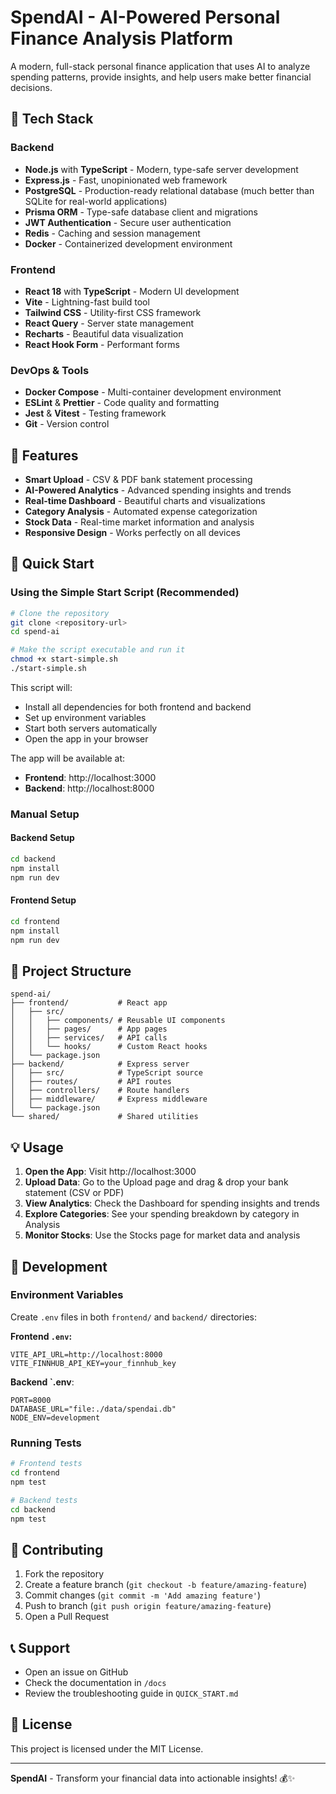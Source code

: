 # SpendAI - AI-Powered Personal Finance Analysis Platform

A modern, full-stack personal finance application that uses AI to analyze spending patterns, provide insights, and help users make better financial decisions.

## 🚀 Tech Stack

### Backend
- **Node.js** with **TypeScript** - Modern, type-safe server development
- **Express.js** - Fast, unopinionated web framework
- **PostgreSQL** - Production-ready relational database (much better than SQLite for real-world applications)
- **Prisma ORM** - Type-safe database client and migrations
- **JWT Authentication** - Secure user authentication
- **Redis** - Caching and session management
- **Docker** - Containerized development environment

### Frontend
- **React 18** with **TypeScript** - Modern UI development
- **Vite** - Lightning-fast build tool
- **Tailwind CSS** - Utility-first CSS framework
- **React Query** - Server state management
- **Recharts** - Beautiful data visualization
- **React Hook Form** - Performant forms

### DevOps & Tools
- **Docker Compose** - Multi-container development environment
- **ESLint** & **Prettier** - Code quality and formatting
- **Jest** & **Vitest** - Testing framework
- **Git** - Version control

## 🎯 Features

- **Smart Upload** - CSV & PDF bank statement processing
- **AI-Powered Analytics** - Advanced spending insights and trends
- **Real-time Dashboard** - Beautiful charts and visualizations
- **Category Analysis** - Automated expense categorization
- **Stock Data** - Real-time market information and analysis
- **Responsive Design** - Works perfectly on all devices

## 🚀 Quick Start

### Using the Simple Start Script (Recommended)

```bash
# Clone the repository
git clone <repository-url>
cd spend-ai

# Make the script executable and run it
chmod +x start-simple.sh
./start-simple.sh
```

This script will:
- Install all dependencies for both frontend and backend
- Set up environment variables
- Start both servers automatically
- Open the app in your browser

The app will be available at:
- **Frontend**: http://localhost:3000
- **Backend**: http://localhost:8000

### Manual Setup

#### Backend Setup
```bash
cd backend
npm install
npm run dev
```

#### Frontend Setup
```bash
cd frontend
npm install
npm run dev
```

## 📁 Project Structure

```
spend-ai/
├── frontend/           # React app
│   ├── src/
│   │   ├── components/ # Reusable UI components
│   │   ├── pages/      # App pages
│   │   ├── services/   # API calls
│   │   └── hooks/      # Custom React hooks
│   └── package.json
├── backend/            # Express server
│   ├── src/            # TypeScript source
│   ├── routes/         # API routes
│   ├── controllers/    # Route handlers
│   ├── middleware/     # Express middleware
│   └── package.json
└── shared/             # Shared utilities
```

## 💡 Usage

1. **Open the App**: Visit http://localhost:3000
2. **Upload Data**: Go to the Upload page and drag & drop your bank statement (CSV or PDF)
3. **View Analytics**: Check the Dashboard for spending insights and trends
4. **Explore Categories**: See your spending breakdown by category in Analysis
5. **Monitor Stocks**: Use the Stocks page for market data and analysis

## 🔧 Development

### Environment Variables

Create `.env` files in both `frontend/` and `backend/` directories:

**Frontend `.env`:**
```
VITE_API_URL=http://localhost:8000
VITE_FINNHUB_API_KEY=your_finnhub_key
```

**Backend `.env**:
```
PORT=8000
DATABASE_URL="file:./data/spendai.db"
NODE_ENV=development
```

### Running Tests

```bash
# Frontend tests
cd frontend
npm test

# Backend tests  
cd backend
npm test
```

## 🤝 Contributing

1. Fork the repository
2. Create a feature branch (`git checkout -b feature/amazing-feature`)
3. Commit changes (`git commit -m 'Add amazing feature'`)
4. Push to branch (`git push origin feature/amazing-feature`)
5. Open a Pull Request

## 📞 Support

- Open an issue on GitHub
- Check the documentation in `/docs`
- Review the troubleshooting guide in `QUICK_START.md`

## 📄 License

This project is licensed under the MIT License.

---

**SpendAI** - Transform your financial data into actionable insights! 💰✨ 